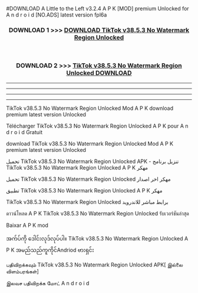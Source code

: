 #DOWNLOAD A Little to the Left v3.2.4 A P K [MOD] premium Unlocked for A n d r o i d [NO.ADS] latest version fpl6a 



<div align="center">

<h3>DOWNLOAD 1 >>> <a href="https://getmod1.web.app/?judule=Btd Battles">DOWNLOAD TikTok v38.5.3 No Watermark Region Unlocked </a></h3><br>

<h3>DOWNLOAD 2 >>> <a href="https://getmod1.web.app/?judule=Btd Battles">TikTok v38.5.3 No Watermark Region Unlocked  DOWNLOAD </a></h3>

</div>


----------------------------------------------------------

----------------------------------------------------------

----------------------------------------------------------

----------------------------------------------------------


TikTok v38.5.3 No Watermark Region Unlocked  Mod A P K download premium latest version Unlocked

Télécharger TikTok v38.5.3 No Watermark Region Unlocked  A P K pour A n d r o i d Gratuit

download TikTok v38.5.3 No Watermark Region Unlocked  Mod A P K premium latest version Unlocked

تحميل TikTok v38.5.3 No Watermark Region Unlocked  APK - تنزيل برنامج TikTok v38.5.3 No Watermark Region Unlocked  A P K مهكر

تحميل TikTok v38.5.3 No Watermark Region Unlocked  مهكر اخر اصدار

تطبيق TikTok v38.5.3 No Watermark Region Unlocked  A P K مهكر

TikTok v38.5.3 No Watermark Region Unlocked  برابط مباشر للاندرويد

ดาวน์โหลด A P K TikTok v38.5.3 No Watermark Region Unlocked  รับเวอร์ชันล่าสุด

Baixar A P K mod

အက်ပ်ကို ဒေါင်းလုဒ်လုပ်ပါ။ TikTok v38.5.3 No Watermark Region Unlocked  A P K အမည်သည်ကူကိုင်Andriod ဗားရှင်း

பதிவிறக்கவும் TikTok v38.5.3 No Watermark Region Unlocked  APK[ இல்லை விளம்பரங்கள்] 
 
இலவச பதிவிறக்க மோட் A n d r o i d



